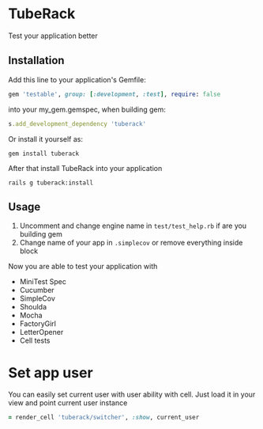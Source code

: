 # TubeRack

Test your application better

## Installation

Add this line to your application's Gemfile:

```ruby
gem 'testable', group: [:development, :test], require: false
```

into your my_gem.gemspec, when building gem:
```ruby
s.add_development_dependency 'tuberack'
```

Or install it yourself as:

    gem install tuberack

After that install TubeRack into your application

	rails g tuberack:install

## Usage

1. Uncomment and change engine name in `test/test_help.rb` if are you building gem
2. Change name of your app in `.simplecov` or remove everything inside block

Now you are able to test your application with

* MiniTest Spec
* Cucumber
* SimpleCov
* Shoulda
* Mocha
* FactoryGirl
* LetterOpener
* Cell tests

# Set app user

You can easily set current user with user ability with cell. Just load it in your view and point current user instance

```ruby
= render_cell 'tuberack/switcher', :show, current_user
```